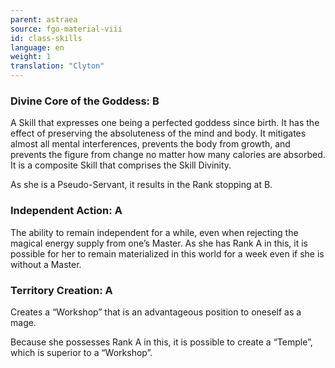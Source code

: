 ```yaml
---
parent: astraea
source: fgo-material-viii
id: class-skills
language: en
weight: 1
translation: "Clyton"
---
```


### Divine Core of the Goddess: B

A Skill that expresses one being a perfected goddess since birth. It has the effect of preserving the absoluteness of the mind and body. It mitigates almost all mental interferences, prevents the body from growth, and prevents the figure from change no matter how many calories are absorbed. It is a composite Skill that comprises the Skill Divinity.

As she is a Pseudo-Servant, it results in the Rank stopping at B.

### Independent Action: A

The ability to remain independent for a while, even when rejecting the magical energy supply from one’s Master. As she has Rank A in this, it is possible for her to remain materialized in this world for a week even if she is without a Master.

### Territory Creation: A

Creates a “Workshop” that is an advantageous position to oneself as a mage.

Because she possesses Rank A in this, it is possible to create a “Temple”, which is superior to a “Workshop”.
